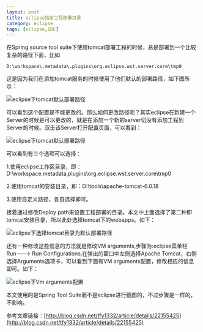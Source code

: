 ```yaml
---
layout: post
title: eclipse指定工程部署目录
category: eclipse
tags: [eclipse,IDE]
---
```


在Spring source tool suite下使用tomcat部署工程的时候，总是部署到一个比较复杂的路径下面，比如

	D:\workspace\.metadata\.plugins\org.eclipse.wst.server.core\tmp0

这是因为我们在添加tomcat服务的时候使用了他们默认的部署路径，如下图所示：

![eclipse下tomcat默认部署路径](/images/eclipse/eclipse-deploy-default.jpg "default deploy directory")

可以看到这个配置是不能更改的。那么如何更改路径呢？其实eclipse在新建一个Server的时候是可以更改的，就是在添加一个新的server切没有添加工程到Server的时候。双击该Server打开配置页面，可以看到：

![eclipse下tomcat默认部署路径](/images/eclipse/eclipse-deploy-new.jpg "new deploy directory")

可以看到有三个选项可以选择：

1.使用eclipse工作区目录，即：D:\workspace\.metadata\.plugins\org.eclipse.wst.server.core\tmp0

2.使用tomcat的安装目录，即：D:\tools\apache-tomcat-6.0.18

3.使用自定义路径，各自选择即可。

接着通过修改Deploy path来设置工程部署的目录。本文中上面选择了第二种即tomcat安装目录，所以此处选择tomcat下的webapps。如下：

![eclipse下选择tomcat目录为默认部署路径](/images/eclipse/tomcat-deploy.jpg "tomcat deploy directory")


还有一种修改这些信息的方法就是修改VM arguments,步骤为:eclipse菜单栏Run---> Run Configurations,在弹出的窗口中左侧选择Apache Tomcat，右侧选择Arguments选项卡，可以看到下面有VM arguments配置，修改相应的信息即可。如下：

![eclipse下Vm arguments配置](/images/eclipse/run-configurations.jpg "Run Configurations")

本文使用的是Spring Tool Suite而不是eclipse进行截图的，不过步骤是一样的，不影响。

参考文章链接：[http://blog.csdn.net/tfy1332/article/details/22155425](http://blog.csdn.net/tfy1332/article/details/22155425)

